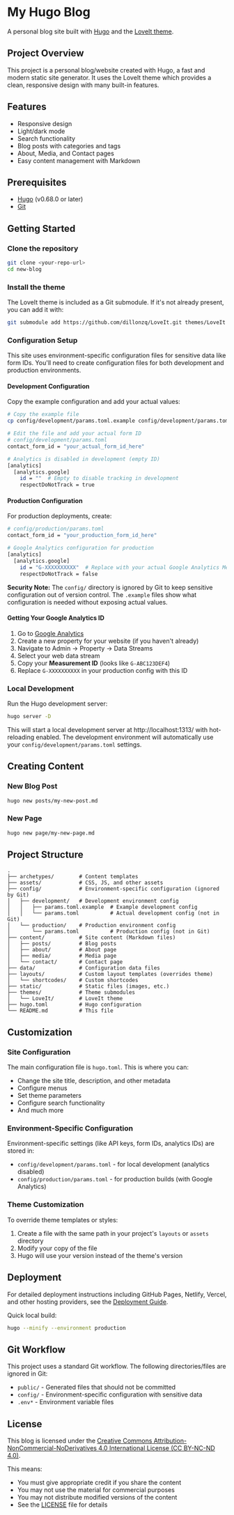 # My Hugo Blog

A personal blog site built with [Hugo](https://gohugo.io/) and the [LoveIt theme](https://hugoloveit.com/).

## Project Overview

This project is a personal blog/website created with Hugo, a fast and modern static site generator. It uses the LoveIt theme which provides a clean, responsive design with many built-in features.

## Features

- Responsive design
- Light/dark mode
- Search functionality
- Blog posts with categories and tags
- About, Media, and Contact pages
- Easy content management with Markdown

## Prerequisites

- [Hugo](https://gohugo.io/getting-started/installing/) (v0.68.0 or later)
- [Git](https://git-scm.com/downloads)

## Getting Started

### Clone the repository

```bash
git clone <your-repo-url>
cd new-blog
```

### Install the theme

The LoveIt theme is included as a Git submodule. If it's not already present, you can add it with:

```bash
git submodule add https://github.com/dillonzq/LoveIt.git themes/LoveIt
```

### Configuration Setup

This site uses environment-specific configuration files for sensitive data like form IDs. You'll need to create configuration files for both development and production environments.

#### Development Configuration

Copy the example configuration and add your actual values:

```bash
# Copy the example file
cp config/development/params.toml.example config/development/params.toml

# Edit the file and add your actual form ID
# config/development/params.toml
contact_form_id = "your_actual_form_id_here"

# Analytics is disabled in development (empty ID)
[analytics]
  [analytics.google]
    id = ""  # Empty to disable tracking in development
    respectDoNotTrack = true
```

#### Production Configuration

For production deployments, create:

```bash
# config/production/params.toml
contact_form_id = "your_production_form_id_here"

# Google Analytics configuration for production
[analytics]
  [analytics.google]
    id = "G-XXXXXXXXXX"  # Replace with your actual Google Analytics Measurement ID
    respectDoNotTrack = false
```

**Security Note:** The `config/` directory is ignored by Git to keep sensitive configuration out of version control. The `.example` files show what configuration is needed without exposing actual values.

#### Getting Your Google Analytics ID

1. Go to [Google Analytics](https://analytics.google.com/)
2. Create a new property for your website (if you haven't already)
3. Navigate to Admin → Property → Data Streams
4. Select your web data stream
5. Copy your **Measurement ID** (looks like `G-ABC123DEF4`)
6. Replace `G-XXXXXXXXXX` in your production config with this ID

### Local Development

Run the Hugo development server:

```bash
hugo server -D
```

This will start a local development server at http://localhost:1313/ with hot-reloading enabled. The development environment will automatically use your `config/development/params.toml` settings.

## Creating Content

### New Blog Post

```bash
hugo new posts/my-new-post.md
```

### New Page

```bash
hugo new page/my-new-page.md
```

## Project Structure

```
.
├── archetypes/        # Content templates
├── assets/            # CSS, JS, and other assets
├── config/            # Environment-specific configuration (ignored by Git)
│   ├── development/   # Development environment config
│   │   ├── params.toml.example  # Example development config
│   │   └── params.toml          # Actual development config (not in Git)
│   └── production/    # Production environment config
│       └── params.toml          # Production config (not in Git)
├── content/           # Site content (Markdown files)
│   ├── posts/         # Blog posts
│   ├── about/         # About page
│   ├── media/         # Media page
│   └── contact/       # Contact page
├── data/              # Configuration data files
├── layouts/           # Custom layout templates (overrides theme)
│   └── shortcodes/    # Custom shortcodes
├── static/            # Static files (images, etc.)
├── themes/            # Theme submodules
│   └── LoveIt/        # LoveIt theme
├── hugo.toml          # Hugo configuration
└── README.md          # This file
```

## Customization

### Site Configuration

The main configuration file is `hugo.toml`. This is where you can:

- Change the site title, description, and other metadata
- Configure menus
- Set theme parameters
- Configure search functionality
- And much more

### Environment-Specific Configuration

Environment-specific settings (like API keys, form IDs, analytics IDs) are stored in:
- `config/development/params.toml` - for local development (analytics disabled)
- `config/production/params.toml` - for production builds (with Google Analytics)

### Theme Customization

To override theme templates or styles:

1. Create a file with the same path in your project's `layouts` or `assets` directory
2. Modify your copy of the file
3. Hugo will use your version instead of the theme's version

## Deployment

For detailed deployment instructions including GitHub Pages, Netlify, Vercel, and other hosting providers, see the [Deployment Guide](deployment.md).

Quick local build:
```bash
hugo --minify --environment production
```

## Git Workflow

This project uses a standard Git workflow. The following directories/files are ignored in Git:
- `public/` - Generated files that should not be committed
- `config/` - Environment-specific configuration with sensitive data
- `.env*` - Environment variable files

## License

This blog is licensed under the [Creative Commons Attribution-NonCommercial-NoDerivatives 4.0 International License (CC BY-NC-ND 4.0)](https://creativecommons.org/licenses/by-nc-nd/4.0/).

This means:
- You must give appropriate credit if you share the content
- You may not use the material for commercial purposes
- You may not distribute modified versions of the content
- See the [LICENSE](LICENSE) file for details